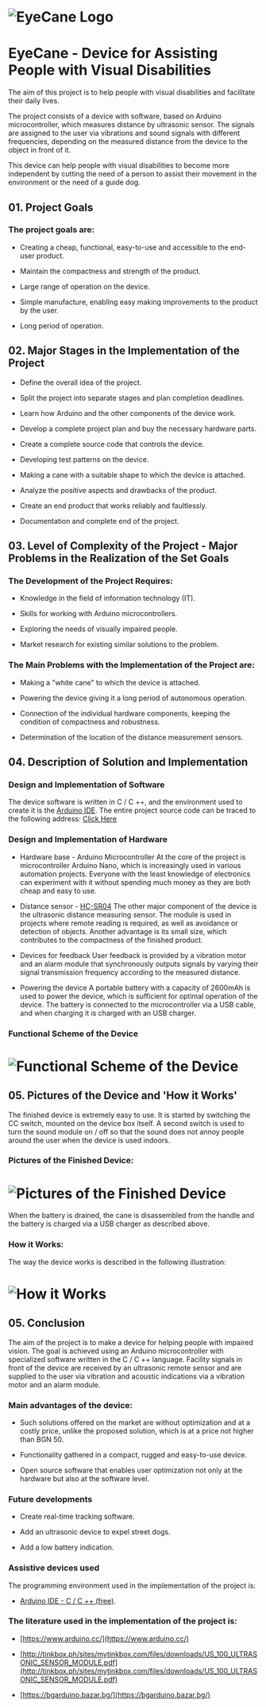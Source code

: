 # ![EyeCane Logo](http://i.imgur.com/oUWxyKO.png) 
# EyeCane - Device for Assisting People with Visual Disabilities

The aim of this project is to help people with visual disabilities and facilitate their daily lives.
 
The project consists of a device with software, based on Arduino microcontroller, which measures distance by ultrasonic sensor. 
The signals are assigned to the user via vibrations and sound signals with different frequencies, depending on the measured distance from the device to the object in front of it.

This device can help people with visual disabilities to become more independent by cutting the need of a person to assist their movement in the environment or the need of a guide dog.	

## 01. Project Goals

### The project goals are:
+ Creating a cheap, functional, easy-to-use and accessible to the end-user product.

+ Maintain the compactness and strength of the product.

+ Large range of operation on the device.

+ Simple manufacture, enabling easy making improvements to the product by the user.

+ Long period of operation.

## 02. Major Stages in the Implementation of the Project

+ Define the overall idea of the project.

+ Split the project into separate stages and plan completion deadlines.

+ Learn how Arduino and the other components of the device work.

+ Develop a complete project plan and buy the necessary hardware parts.

+ Create a complete source code that controls the device.

+ Developing test patterns on the device.

+ Making a cane with a suitable shape to which the device is attached.

+ Analyze the positive aspects and drawbacks of the product.

+ Create an end product that works reliably and faultlessly.

+ Documentation and complete end of the project.

## 03. Level of Complexity of the Project - Major Problems in the Realization of the Set Goals
### The Development of the Project Requires:

+ Knowledge in the field of information technology (IT).

+ Skills for working with Arduino microcontrollers.

+ Exploring the needs of visually impaired people.

+ Market research for existing similar solutions to the problem.

### The Main Problems with the Implementation of the Project are:

+ Making a "white cane" to which the device is attached.

+ Powering the device giving it a long period of autonomous operation.

+ Connection of the individual hardware components, keeping the condition of compactness and robustness.

+ Determination of the location of the distance measurement sensors.

## 04. Description of Solution and Implementation
### Design and Implementation of Software
The device software is written in C / C ++, and the environment used to create it is the [Arduino IDE](https://www.arduino.cc/). The entire project source code can be traced to the following address: [Click Here](https://github.com/deyanpeychev00/EyeCane-Device-for-Assisting-People-with-Visual-Disabilities)

### Design and Implementation of Hardware

+ Hardware base - Arduino Microcontroller
At the core of the project is microcontroller Arduino Nano, which is increasingly used in various automation projects. Everyone with the least knowledge of electronics can experiment with it without spending much money as they are both cheap and easy to use.

+ Distance sensor - [HC-SR04](https://www.sparkfun.com/products/13959)
The other major component of the device is the ultrasonic distance measuring sensor. The module is used in projects where remote reading is required, as well as avoidance or detection of objects. Another advantage is its small size, which contributes to the compactness of the finished product.

+ Devices for feedback
User feedback is provided by a vibration motor and an alarm module that synchronously outputs signals by varying their signal transmission frequency according to the measured distance.

+ Powering the device
A portable battery with a capacity of 2600mAh is used to power the device, which is sufficient for optimal operation of the device. The battery is connected to the microcontroller via a USB cable, and when charging it is charged with an USB charger.

### Functional Scheme of the Device

# ![Functional Scheme of the Device](http://i68.tinypic.com/1zl7i3m.png) 

## 05. Pictures of the Device and 'How it Works'
The finished device is extremely easy to use. It is started by switching the CC switch, mounted on the device box itself. A second switch is used to turn the sound module on / off so that the sound does not annoy people around the user when the device is used indoors.

### Pictures of the Finished Device: 

# ![Pictures of the Finished Device](http://i63.tinypic.com/r9pt1l.png) 

When the battery is drained, the cane is disassembled from the handle and the battery is charged via a USB charger as described above.

### How it Works:
The way the device works is described in the following illustration:

# ![How it Works](http://i64.tinypic.com/rayf7b.png)

## 05. Conclusion
The aim of the project is to make a device for helping people with impaired vision.
The goal is achieved using an Arduino microcontroller with specialized software written in the C / C ++ language. Facility signals in front of the device are received by an ultrasonic remote sensor and are supplied to the user via vibration and acoustic indications via a vibration motor and an alarm module.

### Main advantages of the device:
+ Such solutions offered on the market are without optimization and at a costly price, unlike the proposed solution, which is at a price not higher than BGN 50.

+ Functionality gathered in a compact, rugged and easy-to-use device.

+ Open source software that enables user optimization not only at the hardware but also at the software level.

### Future developments
+ Create real-time tracking software.

+ Add an ultrasonic device to expel street dogs.

+ Add a low battery indication.

### Assistive devices used
The programming environment used in the implementation of the project is:

+ [Arduino IDE - C / C ++ (free)](https://www.arduino.cc/).

### The literature used in the implementation of the project is:
+ [https://www.arduino.cc/](https://www.arduino.cc/)

+ [http://tinkbox.ph/sites/mytinkbox.com/files/downloads/US_100_ULTRASONIC_SENSOR_MODULE.pdf](http://tinkbox.ph/sites/mytinkbox.com/files/downloads/US_100_ULTRASONIC_SENSOR_MODULE.pdf)

+ [https://bgarduino.bazar.bg/](https://bgarduino.bazar.bg/)





